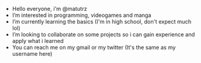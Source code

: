 - Hello everyone, i'm @matutrz
- I’m interested in programming, videogames and manga
- I’m currently learning the basics (I'm in high school, don't expect much lol)
- I’m looking to collaborate on some projects so i can gain experience and apply what i learned
- You can reach me on my gmail or my twitter (It's the same as my username here)

<!---
matutrz/matutrz is a ✨ special ✨ repository because its `README.md` (this file) appears on your GitHub profile.
You can click the Preview link to take a look at your changes.
--->
